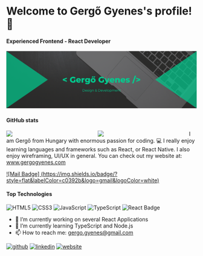 # Welcome to Gergő Gyenes's profile!👋
#### Experienced Frontend - React Developer

![Jr. Frontend - React Developer](https://github.com/gergowebdev/gergowebdev/blob/main/Gray%20Modern%20Marketing%20LinkedIn%20Banner.png)

#### GitHub stats

<img align="left" width="48%" src="https://github-readme-stats.vercel.app/api?username=gergowebdev&show_icons=true&theme=dark"/>

<img align="left" width="48%" src="https://github-readme-stats.vercel.app/api/top-langs/?username=gergowebdev&layout=compact"/>

I am Gergő from Hungary with enormous passion for coding. :computer: I really enjoy learning languages and frameworks such as React, or React Native.
I also enjoy wireframing, UI/UX in general. You can check out my website at: www.gergogyenes.com

[![Mail Badge] (https://img.shields.io/badge/?style=flat&labelColor=c0392b&logo=gmail&logoColor=white)](mailto:gergo.gyenes@gmail.com)





#### Top Technologies

![HTML5](https://img.shields.io/badge/html5-%23E34F26.svg?style=for-the-badge&logo=html5&logoColor=white)
![CSS3](https://img.shields.io/badge/css3-%231572B6.svg?style=for-the-badge&logo=css3&logoColor=white)
![JavaScript](https://img.shields.io/badge/javascript-%23323330.svg?style=for-the-badge&logo=javascript&logoColor=%23F7DF1E)
![TypeScript](https://img.shields.io/badge/typescript-%23007ACC.svg?style=for-the-badge&logo=typescript&logoColor=white)
![React Badge](https://img.shields.io/badge/-React-61DBFB?style=for-the-badge&labelColor=black&logo=react&logoColor=61DBFB)


- 🔭 I’m currently working on several React Applications 
- 🌱 I’m currently learning TypeScript and Node.js
- :mailbox: How to reach me: gergo.gyenes@gmail.com

[<img src='https://cdn.jsdelivr.net/npm/simple-icons@3.0.1/icons/github.svg' alt='github' height='40'>](https://github.com/gergowebdev)  [<img src='https://cdn.jsdelivr.net/npm/simple-icons@3.0.1/icons/linkedin.svg' alt='linkedin' height='40'>](https://www.linkedin.com/in/gergo-developer/)  [<img src='https://cdn.jsdelivr.net/npm/simple-icons@3.0.1/icons/icloud.svg' alt='website' height='40'>](www.gergogyenes.com)  
